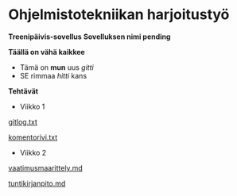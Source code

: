 # Ohjelmistotekniikan harjoitustyö

**Treenipäivis-sovellus**
**Sovelluksen nimi pending**


**Täällä on vähä kaikkee**

- Tämä on **mun** uus *gitti*
 - SE rimmaa _hitti_ kans
 
 **Tehtävät**
 * Viikko 1
 
[gitlog.txt](https://github.com/vendiiro/ot.harjoitustyo/blob/master/laskarit/viikko1/gitlog.txt)

[komentorivi.txt](https://github.com/vendiiro/ot.harjoitustyo/blob/master/laskarit/viikko1/komentorivi.txt)

* Viikko 2

[vaatimusmaarittely.md](https://github.com/vendiiro/ot.harjoitustyo/blob/master/dokumentaatio/tuntikirjanpito.md)

[tuntikirjanpito.md](https://github.com/vendiiro/ot.harjoitustyo/blob/master/dokumentaatio/vaatimusmaarittely.md)
